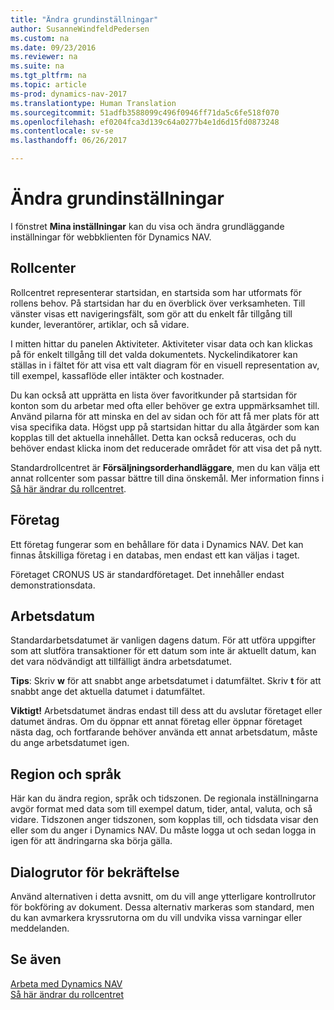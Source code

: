 ```yaml
---
title: "Ändra grundinställningar"
author: SusanneWindfeldPedersen
ms.custom: na
ms.date: 09/23/2016
ms.reviewer: na
ms.suite: na
ms.tgt_pltfrm: na
ms.topic: article
ms-prod: dynamics-nav-2017
ms.translationtype: Human Translation
ms.sourcegitcommit: 51adfb3588099c496f0946ff71da5c6fe518f070
ms.openlocfilehash: ef0204fca3d139c64a0277b4e1d6d15fd0873248
ms.contentlocale: sv-se
ms.lasthandoff: 06/26/2017

---
```


# <a name="changing-basic-settings"></a>Ändra grundinställningar
I fönstret **Mina inställningar** kan du visa och ändra grundläggande inställningar för webbklienten för Dynamics NAV.  

## <a name="role-center"></a>Rollcenter
Rollcentret representerar startsidan, en startsida som har utformats för rollens behov. På startsidan har du en överblick över verksamheten. Till vänster visas ett navigeringsfält, som gör att du enkelt får tillgång till kunder, leverantörer, artiklar, och så vidare.

I mitten hittar du panelen Aktiviteter. Aktiviteter visar data och kan klickas på för enkelt tillgång till det valda dokumentets. Nyckelindikatorer kan ställas in i fältet för att visa ett valt diagram för en visuell representation av, till exempel, kassaflöde eller intäkter och kostnader.

Du kan också att upprätta en lista över favoritkunder på startsidan för konton som du arbetar med ofta eller behöver ge extra uppmärksamhet till. Använd pilarna för att minska en del av sidan och för att få mer plats för att visa specifika data. Högst upp på startsidan hittar du alla åtgärder som kan kopplas till det aktuella innehållet. Detta kan också reduceras, och du behöver endast klicka inom det reducerade området för att visa det på nytt.

Standardrollcentret är **Försäljningsorderhandläggare**, men du kan välja ett annat rollcenter som passar bättre till dina önskemål. Mer information finns i [Så här ändrar du rollcentret](ui-change-role.md).

## <a name="company"></a>Företag
Ett företag fungerar som en behållare för data i Dynamics NAV. Det kan finnas åtskilliga företag i en databas, men endast ett kan väljas i taget.

Företaget CRONUS US är standardföretaget. Det innehåller endast demonstrationsdata.   

## <a name="work-date"></a>Arbetsdatum
Standardarbetsdatumet är vanligen dagens datum. För att utföra uppgifter som att slutföra transaktioner för ett datum som inte är aktuellt datum, kan det vara nödvändigt att tillfälligt ändra arbetsdatumet.

**Tips**: Skriv **w** för att snabbt ange arbetsdatumet i datumfältet. Skriv **t** för att snabbt ange det aktuella datumet i datumfältet.

**Viktigt!** Arbetsdatumet ändras endast till dess att du avslutar företaget eller datumet ändras. Om du öppnar ett annat företag eller öppnar företaget nästa dag, och fortfarande behöver använda ett annat arbetsdatum, måste du ange arbetsdatumet igen.

## <a name="region-and-language"></a>Region och språk
Här kan du ändra region, språk och tidszonen. De regionala inställningarna avgör format med data som till exempel datum, tider, antal, valuta, och så vidare. Tidszonen anger tidszonen, som kopplas till, och tidsdata visar den eller som du anger i Dynamics NAV. Du måste logga ut och sedan logga in igen för att ändringarna ska börja gälla.

## <a name="confirmation-dialogs"></a>Dialogrutor för bekräftelse
Använd alternativen i detta avsnitt, om du vill ange ytterligare kontrollrutor för bokföring av dokument. Dessa alternativ markeras som standard, men du kan avmarkera kryssrutorna om du vill undvika vissa varningar eller meddelanden.

## <a name="see-also"></a>Se även
[Arbeta med Dynamics NAV](ui-work-product.md)  
[Så här ändrar du rollcentret](ui-change-role.md)  

